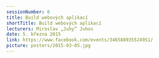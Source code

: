 ```yaml
---
sessionNumber: 6
title: Build webových aplikací
shortTitle: Build webových aplikací
lecturers: Miroslav „Juhy“ Juhos
date: 5. března 2015
link: https://www.facebook.com/events/346588935524951/
picture: posters/2015-03-05.jpg
---
```

